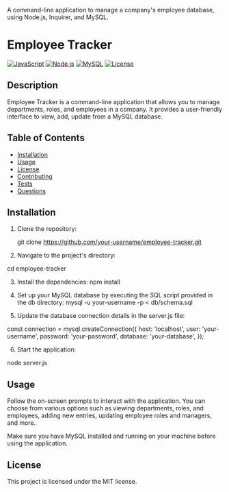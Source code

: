 
A command-line application to manage a company's employee database, using Node.js, Inquirer, and MySQL.

# Employee Tracker

[![JavaScript](https://img.shields.io/badge/JavaScript-ES6-yellow.svg)](https://www.javascript.com/)
[![Node.js](https://img.shields.io/badge/Node.js-v14.17.0-green.svg)](https://nodejs.org/)
[![MySQL](https://img.shields.io/badge/MySQL-v8.0.27-blue.svg)](https://www.mysql.com/)
[![License](https://img.shields.io/badge/license-MIT-blue.svg)](https://opensource.org/licenses/MIT)

## Description

Employee Tracker is a command-line application that allows you to manage departments, roles, and employees in a company. It provides a user-friendly interface to view, add, update from a MySQL database.

## Table of Contents

- [Installation](#installation)
- [Usage](#usage)
- [License](#license)
- [Contributing](#contributing)
- [Tests](#tests)
- [Questions](#questions)

## Installation

1. Clone the repository:

   git clone https://github.com/your-username/employee-tracker.git

2. Navigate to the project's directory:

cd employee-tracker

3. Install the dependencies:
npm install

4. Set up your MySQL database by executing the SQL script provided in the db directory:
mysql -u your-username -p < db/schema.sql

5. Update the database connection details in the server.js file:

const connection = mysql.createConnection({
  host: 'localhost',
  user: 'your-username',
  password: 'your-password',
  database: 'your-database',
});

6. Start the application:

node server.js

## Usage
Follow the on-screen prompts to interact with the application. You can choose from various options such as viewing departments, roles, and employees, adding new entries, updating employee roles and managers, and more.

Make sure you have MySQL installed and running on your machine before using the application.

## License
This project is licensed under the MIT license.

